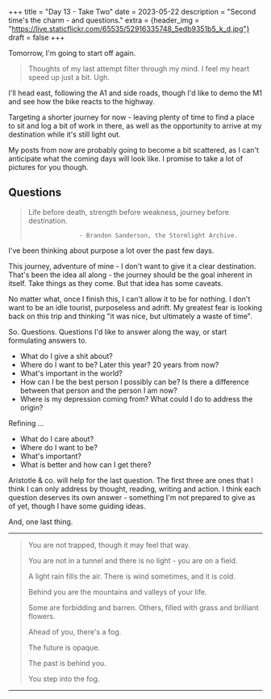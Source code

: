 +++
title = "Day 13 - Take Two"
date = 2023-05-22
description = "Second time's the charm - and questions."
extra = {header_img = "https://live.staticflickr.com/65535/52916335748_5edb9351b5_k_d.jpg"}
draft = false
+++

Tomorrow, I'm going to start off again. 

> Thoughts of my last attempt filter through my mind. I feel my heart speed up just a bit. Ugh. 

I'll head east, following the A1 and side roads, though I'd like to demo the M1 and see how the bike reacts to the highway.

<div class="gallery">
    <a href="https://live.staticflickr.com/65535/52916431798_467e3ea617_o_d.png" data-ngthumb="https://live.staticflickr.com/65535/52916431798_467e3ea617_o_d.png"></a>
</div>

Targeting a shorter journey for now - leaving plenty of time to find a place to sit and log a bit of work in there, as well as the opportunity to arrive at my destination while it's still light out. 

My posts from now are probably going to become a bit scattered, as I can't anticipate what the coming days will look like. I promise to take a lot of pictures for you though. 

## Questions

> Life before death, strength before weakness, journey before destination.
>
>                   - Brandon Sanderson, the Stormlight Archive.

I've been thinking about purpose a lot over the past few days. 

This journey, adventure of mine - I don't want to give it a clear destination. That's been the idea all along - the journey should be the goal inherent in itself. Take things as they come. But that idea has some caveats. 

No matter what, once I finish this, I can't allow it to be for nothing. I don't want to be an idle tourist, purposeless and adrift. My greatest fear is looking back on this trip and thinking "it was nice, but ultimately a waste of time". 

So. Questions. Questions I'd like to answer along the way, or start formulating answers to.

* What do I give a shit about? 
* Where do I want to be? Later this year? 20 years from now?
* What's important in the world? 
* How can I be the best person I possibly can be? Is there a difference between that person and the person I am now?
* Where is my depression coming from? What could I do to address the origin? 

Refining ...

* What do I care about?
* Where do I want to be?
* What's important?
* What is better and how can I get there?

Aristotle & co. will help for the last question. The first three are ones that I think I can only address by thought, reading, writing and action. I think each question deserves its own answer - something I'm not prepared to give as of yet, though I have some guiding ideas. 

And, one last thing. 

---

> You are not trapped, though it may feel that way. 
> 
> You are not in a tunnel and there is no light - you are on a field. 
> 
> A light rain fills the air. There is wind sometimes, and it is cold. 
> 
> Behind you are the mountains and valleys of your life.
>
> Some are forbidding and barren. Others, filled with grass and brilliant flowers. 
>
> Ahead of you, there's a fog. 
>
> The future is opaque.
>
> The past is behind you. 
>
> You step into the fog. 

---